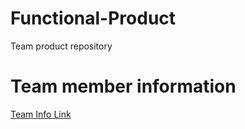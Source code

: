 # Functional-Product
Team product repository
# Team member information
[Team Info Link](https://github.com/JustinK72/Functional-Product/blob/main/TeamInfo.MD)




